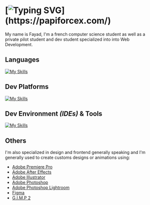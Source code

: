 # [![Typing SVG](https://readme-typing-svg.demolab.com?font=Montserrat&weight=200&size=30&pause=1000&color=FF5F00&width=800&lines=This+is+Papi+Force+X+(aka+Fayad)+!)](https://papiforcex.com/)

My name is Fayad, I'm a french computer science student as well as a private pilot student and dev student specialized into into Web Development.

## Languages

[![My Skills](https://skillicons.dev/icons?i=js,ts,html,css,sass,java,cs,python,php,dart,r,md,mysql,postgres,sqlite&perline=8)](https://papiforcex.com)

## Dev Platforms

[![My Skills](https://skillicons.dev/icons?i=bootstrap,django,dotnet,electron,express,flask,flutter,jquery,laravel,maven,nodejs,npm,supabase,mongodb,vue,svelte,symfony&perline=8)](https://papiforcex.com)

## Dev Environment *(IDEs)* & Tools

[![My Skills](https://skillicons.dev/icons?i=bitbucket,docker,git,github,gitlab,eclipse,idea,phpstorm,webstorm,sublime,visualstudio,vscode&perline=8)](https://papiforcex.com)

## Others

I'm also specialized in design and frontend generally speaking and I'm generally used to create customs designs or animations using:

- [Adobe Premiere Pro](https://www.adobe.com/products/premiere.html)
- [Adobe After Effects](https://www.adobe.com/products/aftereffects.html)
- [Adobe Illustrator](https://www.adobe.com/products/illustrator.html)
- [Adobe Photoshop](https://www.adobe.com/products/photoshop.html)
- [Adobe Photoshop Lightroom](https://www.adobe.com/products/photoshop-lightroom.html)
- [Figma](https://www.figma.com/fr-fr/?context=confirmLocalePref)
- [G.I.M.P 2](https://www.gimp.org/)

<!---
PapiForceX/PapiForceX is a ✨ special ✨ repository because its `README.md` (this file) appears on your GitHub profile.
You can click the Preview link to take a look at your changes.
--->
